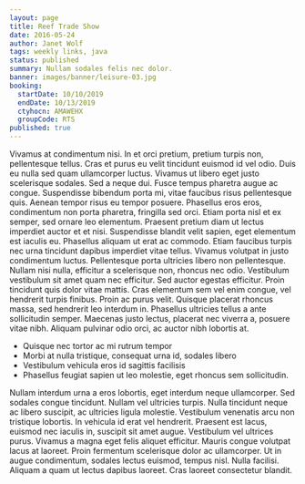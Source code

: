 ```yaml
---
layout: page
title: Reef Trade Show
date: 2016-05-24
author: Janet Wolf
tags: weekly links, java
status: published
summary: Nullam sodales felis nec dolor.
banner: images/banner/leisure-03.jpg
booking:
  startDate: 10/10/2019
  endDate: 10/13/2019
  ctyhocn: AMAWEHX
  groupCode: RTS
published: true
---
```

Vivamus at condimentum nisi. In et orci pretium, pretium turpis non, pellentesque tellus. Cras et purus eu velit tincidunt euismod id vel odio. Duis eu nulla sed quam ullamcorper luctus. Vivamus ut libero eget justo scelerisque sodales. Sed a neque dui. Fusce tempus pharetra augue ac congue. Suspendisse bibendum porta mi, vitae faucibus risus pellentesque quis. Aenean tempor risus eu tempor posuere. Phasellus eros eros, condimentum non porta pharetra, fringilla sed orci. Etiam porta nisl et ex semper, sed ornare leo elementum. Praesent pretium diam ut lectus imperdiet auctor et et nisi. Suspendisse blandit velit sapien, eget elementum est iaculis eu. Phasellus aliquam ut erat ac commodo. Etiam faucibus turpis nec urna tincidunt dapibus imperdiet vitae tellus.
Vivamus volutpat in justo condimentum luctus. Pellentesque porta ultricies libero non pellentesque. Nullam nisi nulla, efficitur a scelerisque non, rhoncus nec odio. Vestibulum vestibulum sit amet quam nec efficitur. Sed auctor egestas efficitur. Proin tincidunt quis dolor vitae mattis. Cras elementum sem vel enim congue, vel hendrerit turpis finibus. Proin ac purus velit. Quisque placerat rhoncus massa, sed hendrerit leo interdum in. Phasellus ultricies tellus a ante sollicitudin semper. Maecenas justo lectus, placerat nec viverra a, posuere vitae nibh. Aliquam pulvinar odio orci, ac auctor nibh lobortis at.

* Quisque nec tortor ac mi rutrum tempor
* Morbi at nulla tristique, consequat urna id, sodales libero
* Vestibulum vehicula eros id sagittis facilisis
* Phasellus feugiat sapien ut leo molestie, eget rhoncus sem sollicitudin.

Nullam interdum urna a eros lobortis, eget interdum neque ullamcorper. Sed sodales congue tincidunt. Nullam vel ultricies turpis. Nulla tincidunt neque ac libero suscipit, ac ultricies ligula molestie. Vestibulum venenatis arcu non tristique lobortis. In vehicula id erat vel hendrerit. Praesent est lacus, euismod nec iaculis in, suscipit sit amet augue. Vestibulum vel ultrices purus. Vivamus a magna eget felis aliquet efficitur. Mauris congue volutpat lacus at laoreet. Proin fermentum scelerisque dolor ac ullamcorper. Ut in augue condimentum, sodales lectus euismod, tempus nisl. Nulla facilisi. Aliquam a quam ut lectus dapibus laoreet. Cras laoreet consectetur blandit.
